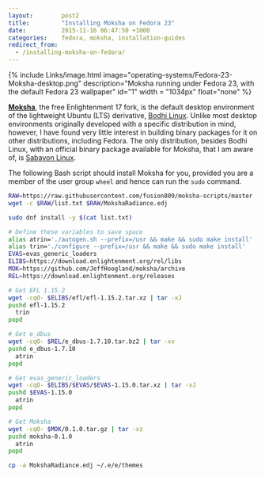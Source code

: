 ```yaml
---
layout:        post2
title:         "Installing Moksha on Fedora 23"
date:          2015-11-16 06:47:50 +1000
categories:    fedora, moksha, installation-guides
redirect_from:
  - /installing-moksha-on-fedora/
---
```

{% include Links/image.html image="operating-systems/Fedora-23-Moksha-desktop.png" description="Moksha running under Fedora 23, with the default Fedora 23 wallpaper" id="1" width = "1034px" float="none" %}

**[Moksha](http://mokshadesktop.org/)**, the free Enlightenment 17 fork, is the default desktop environment of the lightweight Ubuntu (LTS) derivative, [Bodhi Linux](http://www.bodhilinux.com). Unlike most desktop environments originally developed with a specific distribution in mind, however, I have found very little interest in building binary packages for it on other distributions, including Fedora. The only distribution, besides Bodhi Linux, with an official binary package available for Moksha, that I am aware of, is [Sabayon Linux](http://www.sabayon.org).

The following Bash script should install Moksha for you, provided you are a member of the user group `wheel` and hence can run the `sudo` command.

~~~ bash
RAW=https://raw.githubusercontent.com/fusion809/moksha-scripts/master
wget -c $RAW/list.txt $RAW/MokshaRadiance.edj

sudo dnf install -y $(cat list.txt)

# Define these variables to save space
alias atrin='./autogen.sh --prefix=/usr && make && sudo make install'
alias trin='./configure --prefix=/usr && make && sudo make install'
EVAS=evas_generic_loaders
ELIBS=https://download.enlightenment.org/rel/libs
MOK=https://github.com/JeffHoogland/moksha/archive
REL=https://download.enlightenment.org/releases

# Get EFL 1.15.2
wget -cqO- $ELIBS/efl/efl-1.15.2.tar.xz | tar -xJ
pushd efl-1.15.2
  trin
popd

# Get e_dbus
wget -cqO- $REL/e_dbus-1.7.10.tar.bz2 | tar -xv
pushd e_dbus-1.7.10
  atrin
popd

# Get evas_generic_loaders
wget -cqO- $ELIBS/$EVAS/$EVAS-1.15.0.tar.xz | tar -xJ
pushd $EVAS-1.15.0
  atrin
popd

# Get Moksha
wget -cqO- $MOK/0.1.0.tar.gz | tar -xz
pushd moksha-0.1.0
  atrin
popd

cp -a MokshaRadiance.edj ~/.e/e/themes
~~~
